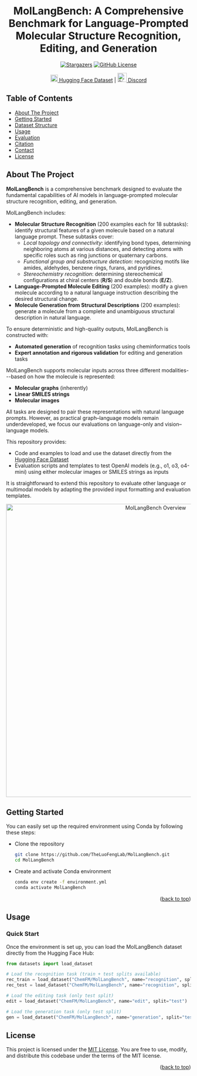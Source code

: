 <a id="readme-top"></a>

<!-- PROJECT SHIELDS -->
[stars-shield]: https://img.shields.io/github/stars/TheLuoFengLab/MolLangBench.svg?style=flat-square&color=b75347
[stars-url]: https://github.com/TheLuoFengLab/MolLangBench/stargazers
[forks-shield]: https://img.shields.io/github/forks/TheLuoFengLab/MolLangBench.svg?style=flat-square&color=df7e66
[forks-url]: https://github.com/TheLuoFengLab/MolLangBench/network/members
[issues-shield]: https://img.shields.io/github/issues/TheLuoFengLab/MolLangBench.svg?style=flat-square&color=edc775
[issues-url]: https://github.com/TheLuoFengLab/MolLangBench/issues
[license-shield]: https://img.shields.io/badge/License-MIT-lightgrey.svg?style=flat-square&color=94b594
[license-url]: https://github.com/TheLuoFengLab/MolLangBench/blob/main/LICENSE

<!-- PROJECT LOGO -->
<br />
<div align="center">
  <h1 align="center">MolLangBench: A Comprehensive Benchmark for Language-Prompted Molecular Structure Recognition, Editing, and Generation</h1>

  [![Stargazers][stars-shield]][stars-url]
  [![GitHub License][license-shield]][license-url]

  <p align="center">
    <a href="https://huggingface.co/datasets/ChemFM/MolLangBench">
      <img src="https://huggingface.co/front/assets/huggingface_logo.svg" alt="Hugging Face" width="20" height="20">
    </a>
    <a href="https://huggingface.co/datasets/ChemFM/MolLangBench">Hugging Face Dataset</a>
    |
    <a href="https://discord.gg/hpW7sdMQGP">
      <img src="https://camo.githubusercontent.com/ae76bfbcd3ea4af324682842213b28d9a7ebdd8791d8531d1b7e3b8b4d2a0302/68747470733a2f2f6564656e742e6769746875622e696f2f537570657254696e7949636f6e732f696d616765732f7376672f646973636f72642e737667" alt="Discord" width="25" height="25">
    </a>
    <a href="https://discord.gg/hpW7sdMQGP">Discord</a>
  </p>

</div>

## Table of Contents
- [About The Project](#about-the-project)
- [Getting Started](#getting-started)
- [Dataset Structure](#dataset-structure)
- [Usage](#usage)
- [Evaluation](#evaluation)
- [Citation](#citation)
- [Contact](#contact)
- [License](#license)

## About The Project

**MolLangBench** is a comprehensive benchmark designed to evaluate the fundamental capabilities of AI models in language-prompted molecular structure recognition, editing, and generation.

MolLangBench includes:
- **Molecular Structure Recognition** (200 examples each for 18 subtasks): identify structural features of a given molecule based on a natural language prompt. These subtasks cover:
  - *Local topology and connectivity*: identifying bond types, determining neighboring atoms at various distances, and detecting atoms with specific roles such as ring junctions or quaternary carbons.
  - *Functional group and substructure detection*: recognizing motifs like amides, aldehydes, benzene rings, furans, and pyridines.
  - *Stereochemistry recognition*: determining stereochemical configurations at chiral centers (**R/S**) and double bonds (**E/Z**).
- **Language-Prompted Molecule Editing** (200 examples): modify a given molecule according to a natural language instruction describing the desired structural change.
- **Molecule Generation from Structural Descriptions** (200 examples): generate a molecule from a complete and unambiguous structural description in natural language.

To ensure deterministic and high-quality outputs, MolLangBench is constructed with:
- **Automated generation** of recognition tasks using cheminformatics tools
- **Expert annotation and rigorous validation** for editing and generation tasks


MolLangBench supports molecular inputs across three different modalities---based on how the molecule is represented:
- **Molecular graphs** (inherently)
- **Linear SMILES strings**
- **Molecular images**

All tasks are designed to pair these representations with natural language prompts. However, as practical graph–language models remain underdeveloped, we focus our evaluations on language-only and vision–language models.

This repository provides:
- Code and examples to load and use the dataset directly from the [Hugging Face Dataset](https://huggingface.co/datasets/ChemFM/MolLangBench)
- Evaluation scripts and templates to test OpenAI models (e.g., o1, o3, o4-mini) using either molecular images or SMILES strings as inputs

It is straightforward to extend this repository to evaluate other language or multimodal models by adapting the provided input formatting and evaluation templates.

<p align="center">
  <img src="images/mollangbench_overview.jpg" alt="MolLangBench Overview" width="800">
</p>

## Getting Started

You can easily set up the required environment using Conda by following these steps:

* Clone the repository

    ```bash
    git clone https://github.com/TheLuoFengLab/MolLangBench.git
    cd MolLangBench
    ```

* Create and activate Conda environment
    ```bash
    conda env create -f environment.yml 
    conda activate MolLangBench
    ```
<p align="right">(<a href="#readme-top">back to top</a>)</p>

<!-- USAGE EXAMPLES -->
## Usage

### Quick Start

Once the environment is set up, you can load the MolLangBench dataset directly from the Hugging Face Hub:

```python
from datasets import load_dataset

# Load the recognition task (train + test splits available)
rec_train = load_dataset("ChemFM/MolLangBench", name="recognition", split="train")
rec_test = load_dataset("ChemFM/MolLangBench", name="recognition", split="test")

# Load the editing task (only test split)
edit = load_dataset("ChemFM/MolLangBench", name="edit", split="test")

# Load the generation task (only test split)
gen = load_dataset("ChemFM/MolLangBench", name="generation", split="test")
```

<!-- LICENSE -->
## License
This project is licensed under the [MIT License](https://github.com/TheLuoFengLab/MolLangBench/blob/main/LICENSE). You are free to use, modify, and distribute this codebase under the terms of the MIT license.

<p align="right">(<a href="#readme-top">back to top</a>)</p>